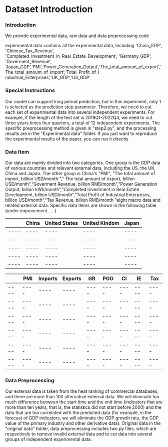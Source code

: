 # Dataset Introduction

### Introduction
We provide experimental data, raw data and data preprocessing code

experimental data contains all the experimental data, Including 'China_GDP', 'Chinese_Tax_Revenue', 'Completed_Investment_in_Real_Estate_Development', 'Germany_GDP', 'Goverment_Revenue', ‘Japan_GDP‘,‘PMI‘,‘Power_Generation_Output‘,‘The_total_amount_of_export‘,‘The_total_amount_of_import‘,‘Total_Profit_of_I ndustrial_Enterprises‘,‘UK_GDP‘,‘US_GDP‘


### Special Instructions
Our model can support long period prediction, but in this experiment, only 1 is selected as the prediction step parameter. Therefore, we need to cut each set of experimental data into several independent experiments. For example, if the length of the test set is 2019Q1-2022Q4, we need to cut three years times four quarters, a total of 12 independent experiments. The specific preprocessing method is given in "step2.py", and the processing results are in the "Experimental data" folder. If you just want to reproduce the experimental results of the paper, you can run it directly

### Data Item
Our data are mainly divided into two categories. One group is the GDP data of various countries and relevant external data, including the US, the UK, China and Japan. The other group is China's "PMI", "The total amount of import, billion USD/month "," The total amount of export, billion USD/month”,“Goverment Revenue, billion RMB/month”,“Power Generation Output,  billion kWh/month”,“Completed Investment in Real Estate Development,  billion USD/month”,“Total Profit of Industrial Enterprises, billion USD/month”,“Tax Revenue,  billion RMB/month "eight macro data and related external data. Specific data items are shown in the following table (under improvement......)


|     | China  | United States  | United Kindom | Japan |
|  ----  | ----  | ----  | ---- | ---- |
|  ----  | ----  | ----  | ---- | ---- |
|  ----  | ----  | ----  | ---- | ---- |
|  ----  | ----  | ----  | ---- | ---- |
|  ----  | ----  | ----  | ---- | ---- |
|  ----  | ----  | ----  | ---- | ---- |


|     | PMI  | Imports  | Exports | GR | PGO | CI | IE | Tax |
|  ----  | ----  | ----  | ---- | ---- | ---- | ---- | ---- | ---- |
|  ----  | ----  | ----  | ---- | ---- | ---- | ---- | ---- | ---- |
|  ----  | ----  | ----  | ---- | ---- | ---- | ---- | ---- | ---- |
|  ----  | ----  | ----  | ---- | ---- | ---- | ---- | ---- | ---- |
|  ----  | ----  | ----  | ---- | ---- | ---- | ---- | ---- | ---- |
|  ----  | ----  | ----  | ---- | ---- | ---- | ---- | ---- | ---- |
|  ----  | ----  | ----  | ---- | ---- | ---- | ---- | ---- | ---- |

### Data Preprocessing

Our external data is taken from the heat ranking of commercial databases, and there are more than 100 alternative external data. We will eliminate too much difference between the start time and the end time (indicators that are more than ten years, that is, the statistics did not start before 2000) and the data that are too correlated with the predicted data (for example, in the forecast of GDP indicators, we will eliminate the GDP growth rate, the GDP value of the primary industry and other derivative data). Original data In the "original data" folder, data preprocessing includes two py files, which are respectively to remove invalid external data and to cut data into several groups of independent experimental data.